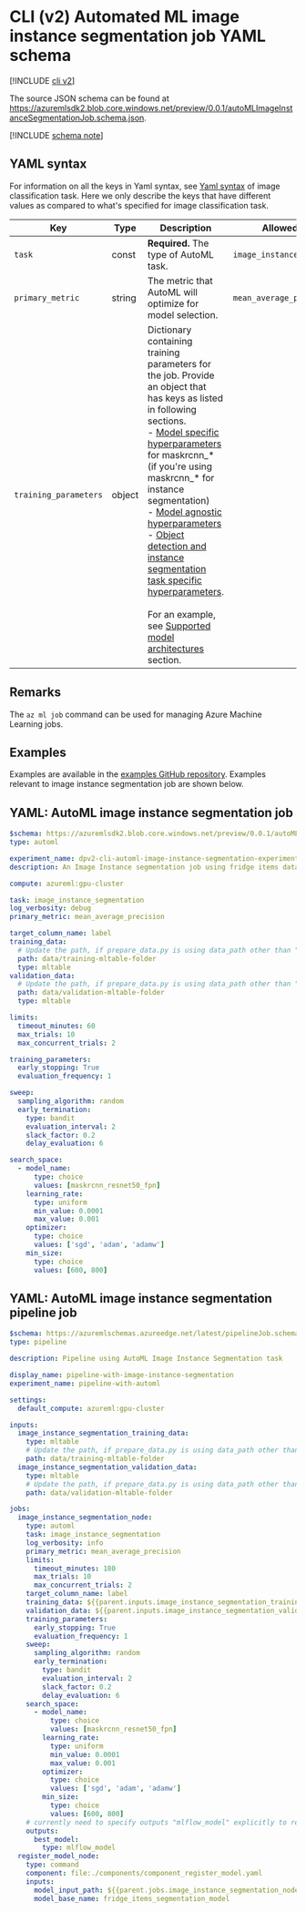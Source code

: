 
# CLI (v2) Automated ML image instance segmentation job YAML schema

[!INCLUDE [cli v2](../../includes/machine-learning-cli-v2.md)]

The source JSON schema can be found at https://azuremlsdk2.blob.core.windows.net/preview/0.0.1/autoMLImageInstanceSegmentationJob.schema.json.


[!INCLUDE [schema note](../../includes/machine-learning-preview-old-json-schema-note.md)]

## YAML syntax

For information on all the keys in Yaml syntax, see [Yaml syntax](./reference-automl-images-cli-classification.md#yaml-syntax) of image classification task. Here we only describe the keys that have different values as compared to what's specified for image classification task.

| Key | Type | Description | Allowed values | Default value |
| --- | ---- | ----------- | -------------- | ------------- |
| `task` | const | **Required.** The type of AutoML task. | `image_instance_segmentation` | `image_instance_segmentation` |
| `primary_metric` | string |  The metric that AutoML will optimize for model selection. |`mean_average_precision` | `mean_average_precision` |
| `training_parameters` | object | Dictionary containing training parameters for the job. Provide an object that has keys as listed in following sections. <br> - [Model specific hyperparameters](./reference-automl-images-hyperparameters.md#model-specific-hyperparameters) for maskrcnn_* (if you're using maskrcnn_* for instance segmentation) <br> - [Model agnostic hyperparameters](./reference-automl-images-hyperparameters.md#model-agnostic-hyperparameters) <br> - [Object detection and instance segmentation task specific hyperparameters](./reference-automl-images-hyperparameters.md#object-detection-and-instance-segmentation-task-specific-hyperparameters). <br> <br> For an example, see [Supported model architectures](./how-to-auto-train-image-models.md?tabs=cli#supported-model-architectures) section.| | |

## Remarks

The `az ml job` command can be used for managing Azure Machine Learning jobs.

## Examples

Examples are available in the [examples GitHub repository](https://github.com/Azure/azureml-examples/tree/main/cli/jobs). Examples relevant to image instance segmentation job are shown below.

## YAML: AutoML image instance segmentation job

```yaml
$schema: https://azuremlsdk2.blob.core.windows.net/preview/0.0.1/autoMLJob.schema.json
type: automl

experiment_name: dpv2-cli-automl-image-instance-segmentation-experiment
description: An Image Instance segmentation job using fridge items dataset

compute: azureml:gpu-cluster

task: image_instance_segmentation
log_verbosity: debug
primary_metric: mean_average_precision

target_column_name: label
training_data:
  # Update the path, if prepare_data.py is using data_path other than "./data"
  path: data/training-mltable-folder
  type: mltable
validation_data:
  # Update the path, if prepare_data.py is using data_path other than "./data"
  path: data/validation-mltable-folder
  type: mltable

limits:
  timeout_minutes: 60
  max_trials: 10
  max_concurrent_trials: 2

training_parameters:
  early_stopping: True
  evaluation_frequency: 1

sweep:
  sampling_algorithm: random
  early_termination:
    type: bandit
    evaluation_interval: 2
    slack_factor: 0.2
    delay_evaluation: 6

search_space:
  - model_name:
      type: choice
      values: [maskrcnn_resnet50_fpn]
    learning_rate:
      type: uniform
      min_value: 0.0001
      max_value: 0.001
    optimizer:
      type: choice
      values: ['sgd', 'adam', 'adamw']
    min_size:
      type: choice
      values: [600, 800]

```

## YAML: AutoML image instance segmentation pipeline job

```yaml
$schema: https://azuremlschemas.azureedge.net/latest/pipelineJob.schema.json
type: pipeline

description: Pipeline using AutoML Image Instance Segmentation task

display_name: pipeline-with-image-instance-segmentation
experiment_name: pipeline-with-automl

settings:
  default_compute: azureml:gpu-cluster

inputs:
  image_instance_segmentation_training_data:
    type: mltable
    # Update the path, if prepare_data.py is using data_path other than "./data"
    path: data/training-mltable-folder
  image_instance_segmentation_validation_data:
    type: mltable
    # Update the path, if prepare_data.py is using data_path other than "./data"
    path: data/validation-mltable-folder

jobs:
  image_instance_segmentation_node:
    type: automl
    task: image_instance_segmentation
    log_verbosity: info
    primary_metric: mean_average_precision
    limits:
      timeout_minutes: 180
      max_trials: 10
      max_concurrent_trials: 2
    target_column_name: label
    training_data: ${{parent.inputs.image_instance_segmentation_training_data}}
    validation_data: ${{parent.inputs.image_instance_segmentation_validation_data}}
    training_parameters:
      early_stopping: True
      evaluation_frequency: 1
    sweep:
      sampling_algorithm: random
      early_termination:
        type: bandit
        evaluation_interval: 2
        slack_factor: 0.2
        delay_evaluation: 6
    search_space:
      - model_name:
          type: choice
          values: [maskrcnn_resnet50_fpn]
        learning_rate:
          type: uniform
          min_value: 0.0001
          max_value: 0.001
        optimizer:
          type: choice
          values: ['sgd', 'adam', 'adamw']
        min_size:
          type: choice
          values: [600, 800]
    # currently need to specify outputs "mlflow_model" explicitly to reference it in following nodes
    outputs:
      best_model:
        type: mlflow_model
  register_model_node:
    type: command
    component: file:./components/component_register_model.yaml
    inputs:
      model_input_path: ${{parent.jobs.image_instance_segmentation_node.outputs.best_model}}
      model_base_name: fridge_items_segmentation_model
      
```
